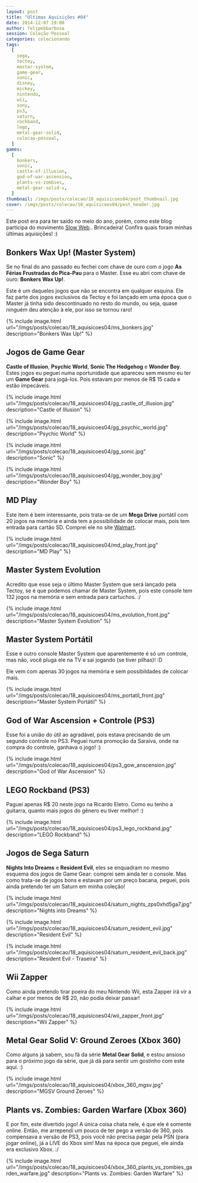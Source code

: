 ```yaml
---
layout: post
title: "Últimas Aquisições #04"
date: 2014-12-07 19:00
author: felipebbarbosa
session: Coleção Pessoal
categories: colecionando
tags:
  [
    sega,
    tectoy,
    master-system,
    game-gear,
    sonic,
    disney,
    mickey,
    nintendo,
    wii,
    sony,
    ps3,
    saturn,
    rockband,
    lego,
    metal-gear-solid,
    colecao-pessoal,
  ]
games:
  [
    bonkers,
    sonic,
    castle-of-illusion,
    god-of-war-ascension,
    plants-vs-zombies,
    metal-gear-solid-v,
  ]
thumbnail: /imgs/posts/colecao/18_aquisicoes04/post_thumbnail.jpg
cover: /imgs/posts/colecao/18_aquisicoes04/post_header.jpg
---
```


Este post era para ter saído no meio do ano, porém, como este blog participa do movimento [Slow Web](http://theslowweb.com/).. Brincadeira! Confira quais foram minhas últimas aquisições! :)

<!--more-->

## Bonkers Wax Up! (Master System)

Se no final do ano passado eu fechei com chave de ouro com o jogo **As Férias Frustradas do Pica-Pau** para o Master. Esse eu abri com chave de ouro: **Bonkers Wax Up!**.

Este é um daqueles jogos que não se encontra em qualquer esquina. Ele faz parte dos jogos exclusivos da Tectoy e foi lançado em uma época que o Master já tinha sido descontinuado no resto do mundo, ou seja, quase ninguém deu atenção à ele, por isso se tornou raro!

{% include image.html url="/imgs/posts/colecao/18_aquisicoes04/ms_bonkers.jpg" description="Bonkers Wax Up!" %}

## Jogos de Game Gear

**Castle of Illusion**, **Psychic World**, **Sonic The Hedgehog** e **Wonder Boy**. Estes jogos eu peguei numa oportunidade que apareceu sem mesmo eu ter um **Game Gear** para jogá-los. Pois estavam por menos de R\$ 15 cada e estão impecáveis.

{% include image.html
  url="/imgs/posts/colecao/18_aquisicoes04/gg_castle_of_illusion.jpg"
  description="Castle of Illusion" %}

{% include image.html
  url="/imgs/posts/colecao/18_aquisicoes04/gg_psychic_world.jpg"
  description="Psychic World" %}

{% include image.html
  url="/imgs/posts/colecao/18_aquisicoes04/gg_sonic.jpg"
  description="Sonic" %}

{% include image.html
  url="/imgs/posts/colecao/18_aquisicoes04/gg_wonder_boy.jpg"
  description="Wonder Boy" %}

## MD Play

Este item é bem interessante, pois trata-se de um **Mega Drive** portátil com 20 jogos na memória e ainda tem a possibilidade de colocar mais, pois tem entrada para cartão SD. Comprei ele no site [Walmart](https://www.walmart.com.br/md-play-20-jogos-tectoy/2019655/pr).

{% include image.html
  url="/imgs/posts/colecao/18_aquisicoes04/md_play_front.jpg"
  description="MD Play" %}

## Master System Evolution

Acredito que esse seja o último Master System que será lançado pela Tectoy, se é que podemos chamar de Master System, pois este console tem 132 jogos na memória e sem entrada para cartuchos. :/

{% include image.html
  url="/imgs/posts/colecao/18_aquisicoes04/ms_evolution_front.jpg"
  description="Master System Evolution" %}

## Master System Portátil

Esse é outro console Master System que aparentemente é só um controle, mas não, você pluga ele na TV e sai jogando (se tiver pilhas)! :D

Ele vem com apenas 30 jogos na memória e sem possibildades de colocar mais.

{% include image.html
  url="/imgs/posts/colecao/18_aquisicoes04/ms_portatil_front.jpg"
  description="Master System Portátil" %}

## God of War Ascension + Controle (PS3)

Esse foi a união do útil ao agradável, pois estava precisando de um segundo controle no PS3. Peguei numa promoção da Saraiva, onde na compra do controle, ganhava o jogo! :)

{% include image.html
  url="/imgs/posts/colecao/18_aquisicoes04/ps3_gow_anscension.jpg"
  description="God of War Ascension" %}

## LEGO Rockband (PS3)

Paguei apenas R\$ 20 neste jogo na Ricardo Eletro. Como eu tenho a guitarra, quanto mais jogos do gênero eu tiver melhor! :)

{% include image.html
  url="/imgs/posts/colecao/18_aquisicoes04/ps3_lego_rockband.jpg"
  description="LEGO Rockband" %}

## Jogos de Sega Saturn

**Nights Into Dreams** e **Resident Evil**, eles se enquadram no mesmo esquema dos jogos de Game Gear: comprei sem ainda ter o console. Mas como trata-se de jogos bons e estavam por um preço bacana, peguei, pois ainda pretendo ter um Saturn em minha coleção!

{% include image.html
  url="/imgs/posts/colecao/18_aquisicoes04/saturn_nights_zps0xhd5ga7.jpg"
  description="Nights into Dreams" %}

{% include image.html
  url="/imgs/posts/colecao/18_aquisicoes04/saturn_resident_evil.jpg"
  description="Resident Evil" %}

{% include image.html
  url="/imgs/posts/colecao/18_aquisicoes04/saturn_resident_evil_back.jpg"
  description="Resident Evil - Traseira" %}

## Wii Zapper

Como ainda pretendo tirar poeira do meu Nintendo Wii, esta Zapper irá vir a calhar e por menos de R\$ 20, não podia deixar passar!

{% include image.html
  url="/imgs/posts/colecao/18_aquisicoes04/wii_zapper_front.jpg"
  description="Wii Zapper" %}

## Metal Gear Solid V: Ground Zeroes (Xbox 360)

Como alguns já sabem, sou fã da série **Metal Gear Solid**, e estou ansioso para o próximo jogo da série, que já dá para sentir um gostinho com este aqui. :)

{% include image.html
  url="/imgs/posts/colecao/18_aquisicoes04/xbox_360_mgsv.jpg"
  description="MGSV Ground Zeroes" %}

## Plants vs. Zombies: Garden Warfare (Xbox 360)

E por fim, este divertido jogo! A única coisa chata nele, é que ele é somente online. Então, me arrependi um pouco de ter pego a versão de 360, pois compensava a versão de PS3, pois você não precisa pagar pela PSN (para jogar online), já a LIVE do Xbox sim! Mas na época que peguei, ele ainda era exclusivo Xbox. :/

{% include image.html
  url="/imgs/posts/colecao/18_aquisicoes04/xbox_360_plants_vs_zombies_garden_warfare.jpg"
  description="Plants vs. Zombies: Garden Warfare" %}
